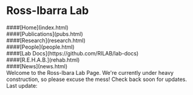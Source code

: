 # Ross-Ibarra Lab

<div id="sidebar">
####[Home](index.html)<br>
####[Publications](pubs.html)<br> 
####[Research](research.html)<br>
####[People](people.html)<br>
####[Lab Docs](https://github.com/RILAB/lab-docs)<br>
####[R.E.H.A.B.](rehab.html)<br>
####[News](news.html)<br>
</div>

<div id="body"> Welcome to the Ross-Ibara Lab Page. We're currently under heavy construction, so please excuse the mess! Check back soon for updates. Last update:
</div>

